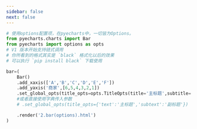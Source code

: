 ```yaml
---
sidebar: false
next: false
---
```

<BlogInfo/>






```python
# 使用options配置项，在pyecharts中，一切皆为Options。
from pyecharts.charts import Bar
from pyecharts import options as opts
# V1 版本开始支持链式调用
# 你所看到的格式其实是 `black` 格式化以后的效果
# 可以执行 `pip install black` 下载使用

bar=(
    Bar()
    .add_xaxis(['A','B','C','D','E','F'])
    .add_yaxis('商家',[6,5,4,3,2,1])
    .set_global_opts(title_opts=opts.TitleOpts(title='主标题',subtitle='副标题'))
    #或者直接使用字典传入参数
    # .set_global_opts(title_opts={'text':'主标题','subtext':'副标题'})

    .render('2.bar(options).html')
)

```






<ActionBox />
        
<style>#top-box {margin-top:0.5rem!important;}</style>